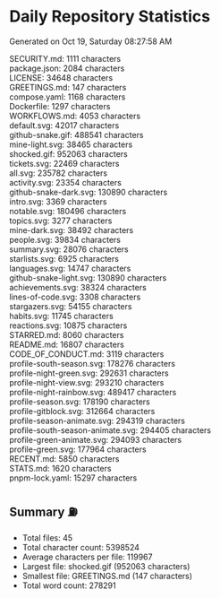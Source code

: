 # Daily Repository Statistics 
Generated on Oct 19, Saturday 08:27:58 AM  

SECURITY.md: 1111 characters  
package.json: 2084 characters  
LICENSE: 34648 characters  
GREETINGS.md: 147 characters  
compose.yaml: 1168 characters  
Dockerfile: 1297 characters  
WORKFLOWS.md: 4053 characters  
default.svg: 42017 characters  
github-snake.gif: 488541 characters  
mine-light.svg: 38465 characters  
shocked.gif: 952063 characters  
tickets.svg: 22469 characters  
all.svg: 235782 characters  
activity.svg: 23354 characters  
github-snake-dark.svg: 130890 characters  
intro.svg: 3369 characters  
notable.svg: 180496 characters  
topics.svg: 3277 characters  
mine-dark.svg: 38492 characters  
people.svg: 39834 characters  
summary.svg: 28076 characters  
starlists.svg: 6925 characters  
languages.svg: 14747 characters  
github-snake-light.svg: 130890 characters  
achievements.svg: 38324 characters  
lines-of-code.svg: 3308 characters  
stargazers.svg: 54155 characters  
habits.svg: 11745 characters  
reactions.svg: 10875 characters  
STARRED.md: 8060 characters  
README.md: 16807 characters  
CODE_OF_CONDUCT.md: 3119 characters  
profile-south-season.svg: 178276 characters  
profile-night-green.svg: 292631 characters  
profile-night-view.svg: 293210 characters  
profile-night-rainbow.svg: 489417 characters  
profile-season.svg: 178190 characters  
profile-gitblock.svg: 312664 characters  
profile-season-animate.svg: 294319 characters  
profile-south-season-animate.svg: 294405 characters  
profile-green-animate.svg: 294093 characters  
profile-green.svg: 177964 characters  
RECENT.md: 5850 characters  
STATS.md: 1620 characters  
pnpm-lock.yaml: 15297 characters  

## Summary ⛽  
- Total files: 45  
- Total character count: 5398524  
- Average characters per file: 119967  
- Largest file: shocked.gif (952063 characters)  
- Smallest file: GREETINGS.md (147 characters)  
- Total word count: 278291  
